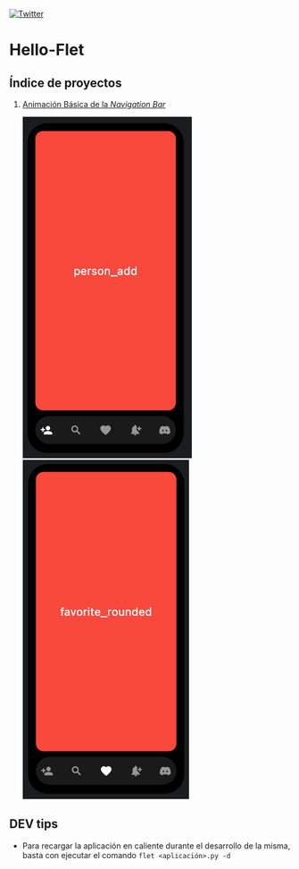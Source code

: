 [![Twitter](https://img.shields.io/twitter/follow/0xDA_bit.svg?style=social)](https://twitter.com/0xDA_bit)

# Hello-Flet
## Índice de proyectos
1. [Animación Básica de la _Navigation Bar_](https://github.com/OxDAbit/Hello-Flet/tree/basic_animation-v00.2/Basic%20Animation)

   ![Basic Animation](/images/basic_animation_01.png)
   ![Basic Animation](/images/basic_animation_02.png)

## DEV tips
- Para recargar la aplicación en caliente durante el desarrollo de la misma, basta con ejecutar el comando `flet <aplicación>.py -d`
